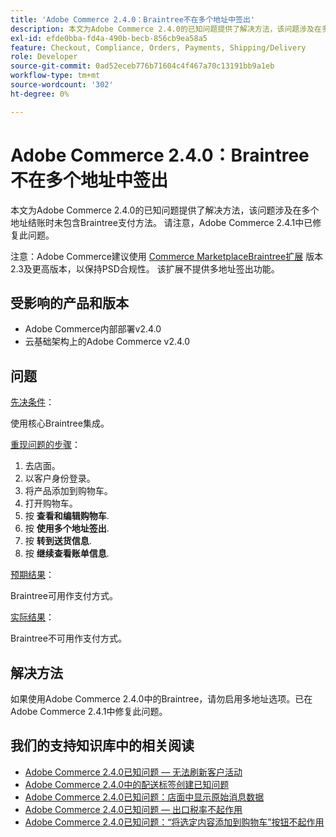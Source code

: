 ```yaml
---
title: 'Adobe Commerce 2.4.0：Braintree不在多个地址中签出'
description: 本文为Adobe Commerce 2.4.0的已知问题提供了解决方法，该问题涉及在多个地址结账时未包含Braintree支付方法。 请注意，Adobe Commerce 2.4.1中已修复此问题。
exl-id: efde0bba-fd4a-490b-becb-856cb9ea58a5
feature: Checkout, Compliance, Orders, Payments, Shipping/Delivery
role: Developer
source-git-commit: 0ad52eceb776b71604c4f467a70c13191bb9a1eb
workflow-type: tm+mt
source-wordcount: '302'
ht-degree: 0%

---
```


# Adobe Commerce 2.4.0：Braintree不在多个地址中签出

本文为Adobe Commerce 2.4.0的已知问题提供了解决方法，该问题涉及在多个地址结账时未包含Braintree支付方法。 请注意，Adobe Commerce 2.4.1中已修复此问题。

注意：Adobe Commerce建议使用 [Commerce MarketplaceBraintree扩展](https://marketplace.magento.com/paypal-module-braintree.html) 版本2.3及更高版本，以保持PSD合规性。 该扩展不提供多地址签出功能。

## 受影响的产品和版本

* Adobe Commerce内部部署v2.4.0
* 云基础架构上的Adobe Commerce v2.4.0

## 问题

<u>先决条件</u>：

使用核心Braintree集成。

<u>重现问题的步骤</u>：

1. 去店面。
1. 以客户身份登录。
1. 将产品添加到购物车。
1. 打开购物车。
1. 按 **查看和编辑购物车**.
1. 按 **使用多个地址签出**.
1. 按 **转到送货信息**.
1. 按 **继续查看账单信息**.

<u>预期结果</u>：

Braintree可用作支付方式。

<u>实际结果</u>：

Braintree不可用作支付方式。

## 解决方法

如果使用Adobe Commerce 2.4.0中的Braintree，请勿启用多地址选项。已在Adobe Commerce 2.4.1中修复此问题。

## 我们的支持知识库中的相关阅读

* [Adobe Commerce 2.4.0已知问题 — 无法刷新客户活动](/help/troubleshooting/miscellaneous/magento-2-4-0-refresh-on-customer-activities-does-not-work.md)
* [Adobe Commerce 2.4.0中的配送标签创建已知问题](/help/troubleshooting/known-issues-patches-attached/shipping-labels-creation-known-issue-in-magento-2-4-0.md)
* [Adobe Commerce 2.4.0已知问题：店面中显示原始消息数据](/help/troubleshooting/storefront/magento-2-4-0-issue-storefront-raw-message-data-display.md)
* [Adobe Commerce 2.4.0已知问题 — 出口税率不起作用](/help/troubleshooting/miscellaneous/magento-2-4-0-known-issue-export-tax-rates-does-not-work.md)
* [Adobe Commerce 2.4.0已知问题：“将选定内容添加到购物车”按钮不起作用](/help/troubleshooting/miscellaneous/magento-2-4-0-add-selections-to-my-cart-does-not-work.md)
